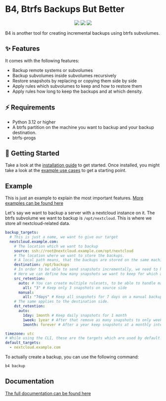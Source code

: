 # B4, Btrfs Backups But Better

<p align="center">
    <a href="https://github.com/denialofsandwich/b4-backup/actions/workflows/daily-tests.yml">
        <img src="https://img.shields.io/github/actions/workflow/status/denialofsandwich/b4-backup/test_and_release.yml?label=pipeline"></a>
    <a href="https://coveralls.io/github/denialofsandwich/b4-backup">
        <img src="https://denialofsandwich.github.io/b4-backup/badges/python.svg"></a>
    <a href="https://coveralls.io/github/denialofsandwich/b4-backup">
        <img src="https://denialofsandwich.github.io/b4-backup/badges/coverage.svg"></a>
</p>

B4 is another tool for creating incremental backups using btrfs subvolumes.


## ✨ Features

It comes with the following features:
- Backup remote systems or subvolumes
- Backup subvolumes inside subvolumes recursively
- Restore snapshots by replacing or copying them side by side
- Apply rules which subvolumes to keep and how to restore them
- Apply rules how long to keep the backups and at which density.

## ⚡️ Requirements

- Python 3.12 or higher
- A btrfs partition on the machine you want to backup and your backup destination.
- btrfs-progs

## 🚀 Getting Started

Take a look at the [installation guide](https://denialofsandwich.github.io/b4-backup/install.html) to get started.
Once installed, you might take a look at the [example use cases](https://denialofsandwich.github.io/b4-backup/examples.html) to get a starting point.

## Example

This is just an example to explain the most important features. [More examples can be found here](https://denialofsandwich.github.io/b4-backup/examples.html)

Let's say we want to backup a server with a nextcloud instance on it. The btrfs subvolume we want to backup is `/opt/nextcloud`. This is where we store all nextcloud-related data.

```yaml
backup_targets:
  # This is just a name, we want to give our target
  nextcloud.example.com:
    # The location which we want to backup
    source: ssh://root@nextcloud.example.com/opt/nextcloud
    # The location where we want to store the backups.
    # A local path means, that the backups are stored on the same machine as b4.
    destination: /opt/backups
    # In order to be able to send snapshots incrementally, we need to have at least one parent snapshot on source side.
    # Here we can define how many snapshots we want to keep for which amount of time.
    src_retention:
      auto: # You can create multiple rulesets, to be able to handle manual snapshots differently than automatic ones.
        all: "3" # Keep only 3 snapshots on source side
      manual:
        all: "7days" # Keep all snapshots for 7 days on a manual backup
    # The same applies to the destination side.
    dst_retention:
      auto:
        1day: 1month # Keep daily snapshots for 1 month
        1week: 1year # After that remove as many snapshots to only weekly snapshots remain, which are kept fpr a year
        1month: forever # After a year keep snapshots at a monthly interval forever

timezone: utc
# While using the CLI, these are the targets which are used by default.
default_targets:
  - nextcloud.example.com
```

To actually create a backup, you can use the following command:
```bash
b4 backup
```


## Documentation

[The full documentation can be found here](https://denialofsandwich.github.io/b4-backup/)
